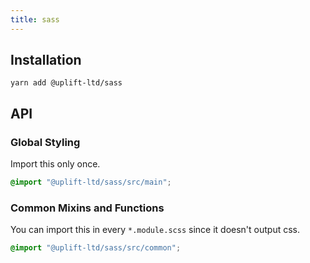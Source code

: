 ```yaml
---
title: sass
---
```


## Installation

    yarn add @uplift-ltd/sass

## API

### Global Styling

Import this only once.

```scss
@import "@uplift-ltd/sass/src/main";
```

### Common Mixins and Functions

You can import this in every `*.module.scss` since it doesn't output css.

```scss
@import "@uplift-ltd/sass/src/common";
```
